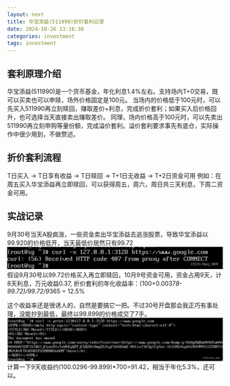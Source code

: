 ```yaml
---
layout: next
title: 华宝添益(511990)折价套利记录
date: 2024-10-26 13:16:38
categories: investment
tags: investment
---
```


## 套利原理介绍
华宝添益(511990)是一个货币基金，年化利息1.4%左右。支持场内T+0交易，既可以买卖也可以申赎，场外价格固定是100元。
当场内的价格低于100元时，可以先买入511990再立刻赎回，赚取差价+利息，完成折价套利；如果买入后价格回升，也可选择当天直接卖出赚取差价。
同理，场内价格高于100元时，可以先卖出511990再立刻申购等量份额，完成溢价套利。溢价套利要求事先有底仓，实际操作中很少用到，不做赘述。

## 折价套利流程
T日买入 -> T日享有收益 -> T日赎回 -> T+1日无收益 -> T+2日资金可用
例如：在周五买入华宝添益再立即赎回，可以获得周五，周六，周日共三天利息，下周二资金可用。

## 实战记录
9月30号当天A股疯涨，一些资金卖出华宝添益去追涨股票，导致华宝添益以99.920的价格低开，当天最低价居然只有99.72
![](image1.png)
假设9月30号以99.72价格买入再立即赎回，10月9号资金可用，资金占用9天，计8天利息，万元收益0.37, 折价套利的年化收益率：(100+0.0037*8-99.72)/99.72/9*365 = 12.5%

这个收益率还是很诱人的，自然是要搞它一把。不过30号开盘那会我正巧有事处理，没能抄到最低，最终以99.899的价格成交了7手。
![](image2.png)
计算一下9天收益约(100.0296-99.899)*700=91.42，相当于年化5.3%，还可以。
